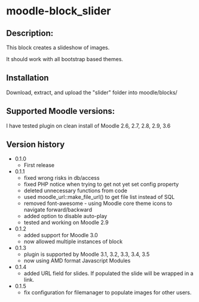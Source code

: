 # moodle-block_slider

## Description:

This block creates a slideshow of images.

It should work with all bootstrap based themes.

## Installation
Download, extract, and upload the "slider" folder into moodle/blocks/

## Supported Moodle versions:
I have tested plugin on clean install of Moodle 2.6, 2.7, 2.8, 2.9, 3.6

## Version history
- 0.1.0
  - First release
- 0.1.1
  - fixed wrong risks in db/access
  - fixed PHP notice when trying to get not yet set config property
  - deleted unnecessary functions from code
  - used moodle_url::make_file_url() to get file list instead of SQL
  - removed font-awesome - using Moodle core theme icons to navigate forward/backward
  - added option to disable auto-play
  - tested and working on Moodle 2.9
- 0.1.2
  - added support for Moodle 3.0
  - now allowed multiple instances of block
- 0.1.3
  - plugin is supported by Moodle 3.1, 3.2, 3.3, 3.4, 3.5
  - now using AMD format Javascript Modules
- 0.1.4
  - added URL field for slides. If populated the slide will be wrapped in a link.
- 0.1.5
  - fix configuration for filemanager to populate images for other users.